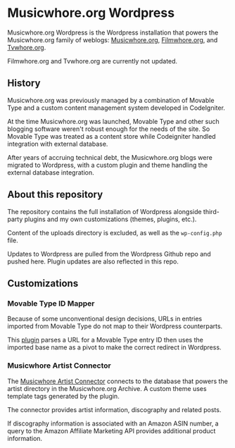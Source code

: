 # Musicwhore.org Wordpress

Musicwhore.org Wordpress is the Wordpress installation that powers the Musicwhore.org family of weblogs: [Musicwhore.org](http://musicwhore.org/), [Filmwhore.org](http://filmwhore.org/), and [Tvwhore.org](http://tvwhore.org/).

Filmwhore.org and Tvwhore.org are currently not updated.

## History

Musicwhore.org was previously managed by a combination of Movable Type and a custom content management system developed in CodeIgniter.

At the time Musicwhore.org was launched, Movable Type and other such blogging software weren't robust enough for the needs of the site. So Movable Type was treated as a content store while Codeigniter handled integration with external database.

After years of accruing technical debt, the Musicwhore.org blogs were migrated to Wordpress, with a custom plugin and theme handling the external database integration.

## About this repository

The repository contains the full installation of Wordpress alongside third-party plugins and my own customizations (themes, plugins, etc.).

Content of the uploads directory is excluded, as well as the ``wp-config.php`` file.

Updates to Wordpress are pulled from the Wordpress Github repo and pushed here. Plugin updates are also reflected in this repo.

## Customizations

### Movable Type ID Mapper

Because of some unconventional design decisions, URLs in entries imported from Movable Type do not map to their Wordpress counterparts.

This [plugin](https://bitbucket.org/NemesisVex/movable-type-id-mapper-for-wordpress) parses a URL for a Movable Type entry ID then uses the imported base name as a pivot to make the correct redirect in Wordpress.

### Musicwhore Artist Connector

The [Musicwhore Artist Connector](https://bitbucket.org/NemesisVex/musicwhore-artist-connector-for-wordpress) connects to the database that powers the artist directory in the Musicwhore.org Archive. A custom theme uses template tags generated by the plugin.

The connector provides artist information, discography and related posts.

If discography information is associated with an Amazon ASIN number, a query to the Amazon Affiliate Marketing API provides additional product information.
